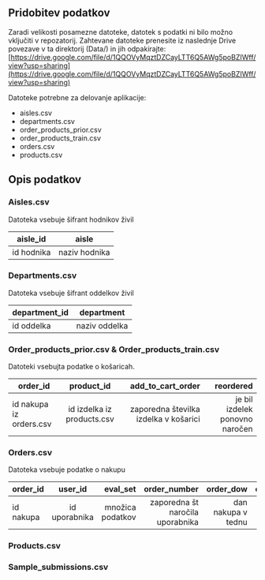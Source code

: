 ## Pridobitev podatkov

Zaradi velikosti posamezne datoteke, datotek s podatki ni bilo možno vključiti v repozatorij. Zahtevane datoteke prenesite iz naslednje Drive povezave v ta direktorij (Data/) in jih odpakirajte:  
[https://drive.google.com/file/d/1QQOVyMqztDZCayLTT6Q5AWg5poBZIWff/view?usp=sharing](https://drive.google.com/file/d/1QQOVyMqztDZCayLTT6Q5AWg5poBZIWff/view?usp=sharing)

Datoteke potrebne za delovanje aplikacije:

- aisles.csv
- departments.csv
- order_products_prior.csv
- order_products_train.csv
- orders.csv
- products.csv

## Opis podatkov

### Aisles.csv

Datoteka vsebuje šifrant hodnikov živil

| aisle_id   |  aisle        |
| ---------- | :-----------: |
| id hodnika | naziv hodnika |

### Departments.csv

Datoteka vsebuje šifrant oddelkov živil

| department_id |  department   |
| ------------- | :-----------: |
| id oddelka    | naziv oddelka |

### Order_products_prior.csv & Order_products_train.csv

Datoteki vsebujta podatke o košaricah.

| order_id                |         product_id         |                     add_to_cart_order |                      reordered |
| ----------------------- | :------------------------: | ------------------------------------: | -----------------------------: |
| id nakupa iz orders.csv | id izdelka iz products.csv | zaporedna številka izdelka v košarici | je bil izdelek ponovno naročen |

### Orders.csv

Datoteka vsebuje podatke o nakupu

| order_id  | user_id       |  eval_set         |                     order_number | order_dow          | order_hour_of_day | days_since_prior_order     |
| --------- | :-----------: | ----------------: | -------------------------------: | -----------------: | ----------------: | -------------------------: |
| id nakupa | id uporabnika | množica podatkov  | zaporedna št naročila uporabnika | dan nakupa v tednu | ura nakupa        | št dni od prejšnega nakupa |

### Products.csv

### Sample_submissions.csv
